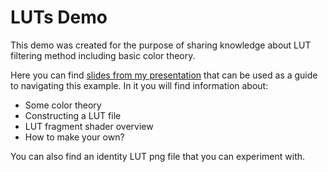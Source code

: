 # LUTs Demo

This demo was created for the purpose of sharing knowledge about LUT filtering method including basic color theory.

Here you can find [slides from my presentation](https://www.canva.com/design/DAEtIJSCw4c/E-RtluPx8u3qgkZyajX5gQ/view) that can be used as a guide to navigating this example. In it you will find information about:
- Some color theory
- Constructing a LUT file
- LUT fragment shader overview
- How to make your own?

You can also find an identity LUT png file that you can experiment with.
